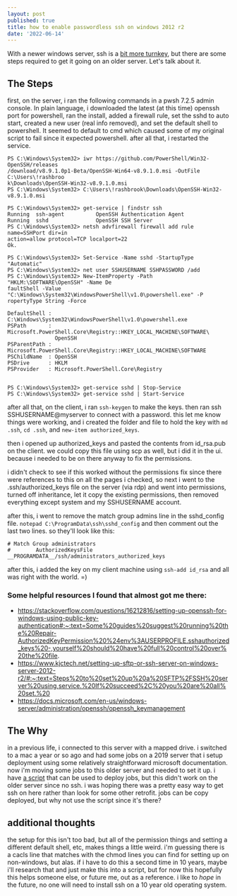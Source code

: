 ```yaml
---
layout: post
published: true
title: how to enable passwordless ssh on windows 2012 r2
date: '2022-06-14'
---
```


With a newer windows server, ssh is a [bit more turnkey](https://techcommunity.microsoft.com/t5/itops-talk-blog/installing-and-configuring-openssh-on-windows-server-2019/ba-p/309540), but there are some steps required to get it going on an older server. Let's talk about it.

## The Steps

first, on the server, i ran the following commands in a pwsh 7.2.5 admin console. In plain language, i downloaded the latest (at this time) openssh port for powershell, ran the install, added a firewall rule, set the sshd to auto start, created a new user (real info removed), and set the default shell to powershell. It seemed to default to cmd which caused some of my original script to fail since it expected powershell. after all that, i restarted the service.

```
PS C:\Windows\System32> iwr https://github.com/PowerShell/Win32-OpenSSH/releases
/download/v8.9.1.0p1-Beta/OpenSSH-Win64-v8.9.1.0.msi -OutFile C:\Users\!rashbroo
k\Downloads\OpenSSH-Win32-v8.9.1.0.msi
PS C:\Windows\System32> C:\Users\!rashbrook\Downloads\OpenSSH-Win32-v8.9.1.0.msi

PS C:\Windows\System32> get-service | findstr ssh
Running  ssh-agent          OpenSSH Authentication Agent
Running  sshd               OpenSSH SSH Server
PS C:\Windows\System32> netsh advfirewall firewall add rule name=SSHPort dir=in
action=allow protocol=TCP localport=22
Ok.

PS C:\Windows\System32> Set-Service -Name sshd -StartupType "Automatic"
PS C:\Windows\System32> net user SSHUSERNAME SSHPASSWORD /add
PS C:\Windows\System32> New-ItemProperty -Path "HKLM:\SOFTWARE\OpenSSH" -Name De
faultShell -Value "C:\Windows\System32\WindowsPowerShell\v1.0\powershell.exe" -P
ropertyType String -Force

DefaultShell : C:\Windows\System32\WindowsPowerShell\v1.0\powershell.exe
PSPath       : Microsoft.PowerShell.Core\Registry::HKEY_LOCAL_MACHINE\SOFTWARE\
               OpenSSH
PSParentPath : Microsoft.PowerShell.Core\Registry::HKEY_LOCAL_MACHINE\SOFTWARE
PSChildName  : OpenSSH
PSDrive      : HKLM
PSProvider   : Microsoft.PowerShell.Core\Registry


PS C:\Windows\System32> get-service sshd | Stop-Service
PS C:\Windows\System32> get-service sshd | Start-Service
```

after all that, on the client, i ran `ssh-keygen` to make the keys. then ran ssh SSHUSERNAME@myserver to connect with a password. this let me know things were working, and i created the folder and file to hold the key with `md .ssh`, `cd .ssh`, and `new-item authorized_keys`.

then i opened up authorized_keys and pasted the contents from id_rsa.pub on the client. we could copy this file using scp as well, but i did it in the ui. because i needed to be on there anyway to fix the permissions.

i didn't check to see if this worked without the permissions fix since there were references to this on all the pages i checked, so next i went to the .ssh/authorized_keys file on the server (via rdp) and went into permissions, turned off inheritance, let it copy the existing permissions, then removed everything except system and my SSHUSERNAME account.

after this, i went to remove the match group admins line in the sshd_config file. `notepad C:\ProgramData\ssh\sshd_config` and then comment out the last two lines. so they'll look like this:

```
# Match Group administrators
#        AuthorizedKeysFile __PROGRAMDATA__/ssh/administrators_authorized_keys
```

after this, i added the key on my client machine using `ssh-add id_rsa` and all was right with the world. =)


### Some helpful resources I found that almost got me there:

- https://stackoverflow.com/questions/16212816/setting-up-openssh-for-windows-using-public-key-authentication#:~:text=Some%20guides%20suggest%20running%20the%20Repair-AuthorizedKeyPermission%20%24env%3AUSERPROFILE.sshauthorized_keys%20-,yourself%20should%20have%20full%20control%20over%20the%20file.
- https://www.kjctech.net/setting-up-sftp-or-ssh-server-on-windows-server-2012-r2/#:~:text=Steps%20to%20set%20up%20a%20SFTP%2FSSH%20server%20using,service.%20If%20succeed%2C%20you%20are%20all%20set.%20
- https://docs.microsoft.com/en-us/windows-server/administration/openssh/openssh_keymanagement


## The Why

in a previous life, i connected to this server with a mapped drive. i switched to a mac a year or so ago and had some jobs on a 2019 server that i setup deployment using some relatively straightforward microsoft documentation. now i'm moving some jobs to this older server and needed to set it up. i have [a script](https://github.com/royashbrook/PSAgentDeploy) that can be used to deploy jobs, but this didn't work on the older server since no ssh. i was hoping there was a pretty easy way to get ssh on here rather than look for some other retrofit. jobs can be copy deployed, but why not use the script since it's there?

## additional thoughts

the setup for this isn't too bad, but all of the permission things and setting a different default shell, etc, makes things a little weird. i'm guessing there is a cacls line that matches with the chmod lines you can find for setting up on non-windows, but alas. if i have to do this a second time in 10 years, maybe i'll research that and just make this into a script, but for now this hopefully this helps someone else, or future me, out as a reference. i like to _hope_ in the future, no one will need to install ssh on a 10 year old operating system.

